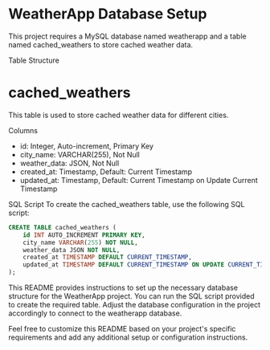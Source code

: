 # WeatherApp Database Setup
This project requires a MySQL database named weatherapp and a table named cached_weathers to store cached weather data.

Table Structure

# cached_weathers
This table is used to store cached weather data for different cities.

Columns
* id: Integer, Auto-increment, Primary Key
* city_name: VARCHAR(255), Not Null
* weather_data: JSON, Not Null
* created_at: Timestamp, Default: Current Timestamp
* updated_at: Timestamp, Default: Current Timestamp on Update Current Timestamp

SQL Script
To create the cached_weathers table, use the following SQL script:

```sql
CREATE TABLE cached_weathers (
    id INT AUTO_INCREMENT PRIMARY KEY,
    city_name VARCHAR(255) NOT NULL,
    weather_data JSON NOT NULL,
    created_at TIMESTAMP DEFAULT CURRENT_TIMESTAMP,
    updated_at TIMESTAMP DEFAULT CURRENT_TIMESTAMP ON UPDATE CURRENT_TIMESTAMP
);
```
This README provides instructions to set up the necessary database structure for the WeatherApp project. You can run the SQL script provided to create the required table. Adjust the database configuration in the project accordingly to connect to the weatherapp database.

Feel free to customize this README based on your project's specific requirements and add any additional setup or configuration instructions.
